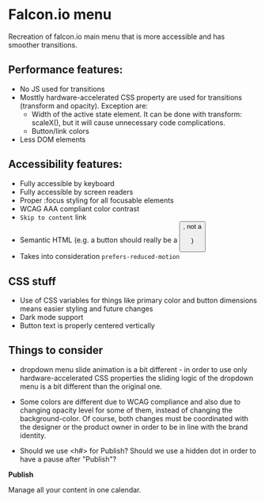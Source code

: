 # Falcon.io menu
Recreation of falcon.io main menu that is more accessible and has smoother transitions.

## Performance features:
 - No JS used for transitions
 - Mosttly hardware-accelerated CSS property are used for transitions (transform and opacity). Exception are:
    - Width of the active state element. It can be done with transform: scaleX(), but it will cause unnecessary code complications.
    - Button/link colors
 - Less DOM elements

## Accessibility features:
 - Fully accessible by keyboard
 - Fully accessible by screen readers
 - Proper :focus styling for all focusable elements
 - WCAG AAA compliant color contrast
 - `Skip to content` link
 - Semantic HTML (e.g. a button should really be a <button>, not a <p>)
 - Takes into consideration `prefers-reduced-motion`

## CSS stuff
 - Use of CSS variables for things like primary color and button dimensions means easier styling and future changes
 - Dark mode support
 - Button text is properly centered vertically

## Things to consider
 - dropdown menu slide animation is a bit different - in order to use only hardware-accelerated CSS properties the sliding logic of the dropdown menu is a bit different than the original one.
 - Some colors are different due to WCAG compliance and also due to changing opacity level for some of them, instead of changing the background-color. Of course, both changes must be coordinated with the designer or the product owner in order to be in line with the brand identity.

 - Should we use <h#> for Publish? Should we use a hidden dot in order to have a pause after "Publish"?
<div class="nav-card__content">
  <strong class="nav-card__title">Publish</strong>
  <p class="nav-card__text">Manage all your content in one calendar.</p>
</div>